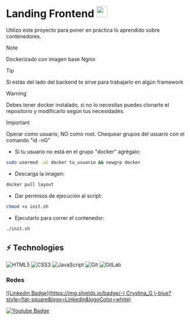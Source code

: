 # Landing Frontend <img src="./assets/estrellas.gif" width="30">

Utilizo este proyecto para poner en práctica lo aprendido sobre contenedores.

> [!NOTE]
> Dockerizado con imagen base Ngnix

> [!TIP]
> Si estás del lado del backend te sirve para trabajarlo en algún framework

> [!WARNING]
> Debes tener docker instalado, si no lo necesitas puedes clonarte el repositorio y modificarlo según tus necesidades.

> [!IMPORTANT]
> Operar como usuario, NO como root. Chequear grupos del usuario con el comando "id -nG"

- Si tu usuario no está en el grupo "docker" agrégalo:

```bash
sudo usermod -aG docker tu_usuario && newgrp docker
```

- Descarga la imagen:

```bash
docker pull layout
```

- Dar permisos de ejecución al script:

```bash
chmod +x init.sh
```

- Ejecutarlo para correr el contenedor:

```bash
./init.sh
```

## ⚡ Technologies

![HTML5](https://img.shields.io/badge/-HTML5-E34F26?style=flat-square&logo=html5&logoColor=white)
![CSS3](https://img.shields.io/badge/-CSS3-1572B6?style=flat-square&logo=css3)
![JavaScript](https://img.shields.io/badge/-JavaScript-black?style=flat-square&logo=javascript)
![Git](https://img.shields.io/badge/-Git-black?style=flat-square&logo=git)
![GitLab](https://img.shields.io/badge/-GitLab-orange?style=flat-square&logo=gitlab)

### Redes

[![Linkedin Badge](https://img.shields.io/badge/-( Crystina_G )-blue?style=flat-square&logo=Linkedin&logoColor=white)](https://www.linkedin.com/in/crystina-g-cristina-gonzalez-9337b0233/)

[![Youtube Badge](https://img.shields.io/badge/-Crystina_G-darkred?style=flat-square&logo=youtube&logoColor=white)](https://www.youtube.com/channel/UCk8LWXwUU3iu9NSj6bPn7zA)
